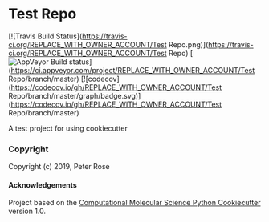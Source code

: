 Test Repo
==============================
[//]: # (Badges)
[![Travis Build Status](https://travis-ci.org/REPLACE_WITH_OWNER_ACCOUNT/Test Repo.png)](https://travis-ci.org/REPLACE_WITH_OWNER_ACCOUNT/Test Repo)
[![AppVeyor Build status](https://ci.appveyor.com/api/projects/status/REPLACE_WITH_APPVEYOR_LINK/branch/master?svg=true)](https://ci.appveyor.com/project/REPLACE_WITH_OWNER_ACCOUNT/Test Repo/branch/master)
[![codecov](https://codecov.io/gh/REPLACE_WITH_OWNER_ACCOUNT/Test Repo/branch/master/graph/badge.svg)](https://codecov.io/gh/REPLACE_WITH_OWNER_ACCOUNT/Test Repo/branch/master)

A test project for using cookiecutter

### Copyright

Copyright (c) 2019, Peter Rose


#### Acknowledgements
 
Project based on the 
[Computational Molecular Science Python Cookiecutter](https://github.com/molssi/cookiecutter-cms) version 1.0.

